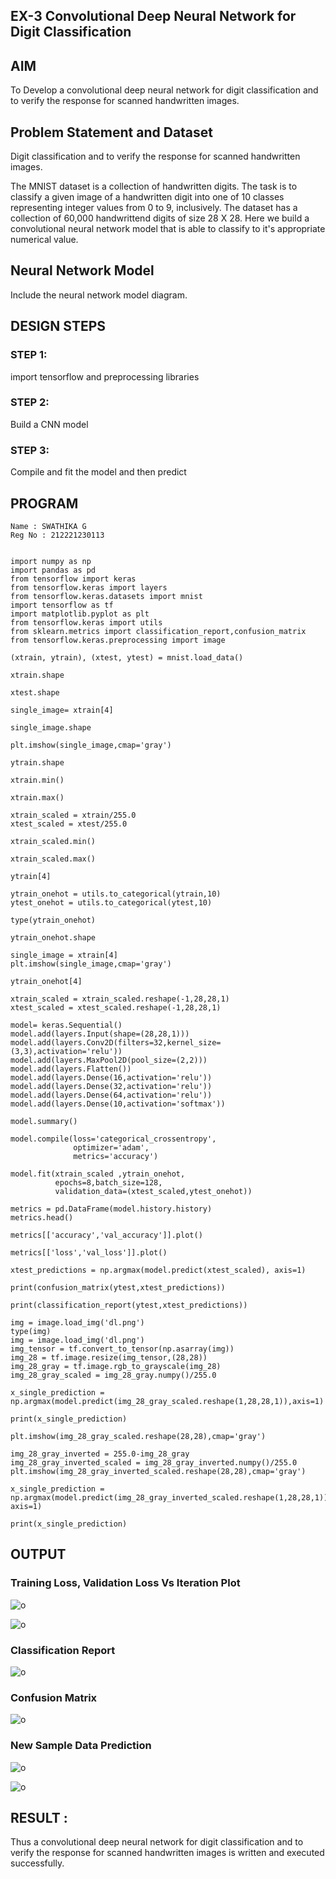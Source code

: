 ## EX-3 Convolutional Deep Neural Network for Digit Classification

## AIM

To Develop a convolutional deep neural network for digit classification and to verify the response for scanned handwritten images.

## Problem Statement and Dataset
Digit classification and to verify the response for scanned handwritten images.

The MNIST dataset is a collection of handwritten digits. The task is to classify a given image of a handwritten digit into one of 10 classes representing integer values from 0 to 9, inclusively. The dataset has a collection of 60,000 handwrittend digits of size 28 X 28. Here we build a convolutional neural network model that is able to classify to it's appropriate numerical value.


## Neural Network Model

Include the neural network model diagram.

## DESIGN STEPS

### STEP 1:

import tensorflow and preprocessing libraries
### STEP 2:
Build a CNN model

### STEP 3:

Compile and fit the model and then predict

## PROGRAM
```
Name : SWATHIKA G
Reg No : 212221230113
```
```PY

import numpy as np
import pandas as pd
from tensorflow import keras
from tensorflow.keras import layers
from tensorflow.keras.datasets import mnist
import tensorflow as tf
import matplotlib.pyplot as plt
from tensorflow.keras import utils
from sklearn.metrics import classification_report,confusion_matrix
from tensorflow.keras.preprocessing import image

(xtrain, ytrain), (xtest, ytest) = mnist.load_data()

xtrain.shape

xtest.shape

single_image= xtrain[4]

single_image.shape

plt.imshow(single_image,cmap='gray')

ytrain.shape

xtrain.min()

xtrain.max()

xtrain_scaled = xtrain/255.0
xtest_scaled = xtest/255.0

xtrain_scaled.min()

xtrain_scaled.max()

ytrain[4]

ytrain_onehot = utils.to_categorical(ytrain,10)
ytest_onehot = utils.to_categorical(ytest,10)

type(ytrain_onehot)

ytrain_onehot.shape

single_image = xtrain[4]
plt.imshow(single_image,cmap='gray')

ytrain_onehot[4]

xtrain_scaled = xtrain_scaled.reshape(-1,28,28,1)
xtest_scaled = xtest_scaled.reshape(-1,28,28,1)

model= keras.Sequential()
model.add(layers.Input(shape=(28,28,1)))
model.add(layers.Conv2D(filters=32,kernel_size=(3,3),activation='relu'))
model.add(layers.MaxPool2D(pool_size=(2,2)))
model.add(layers.Flatten())
model.add(layers.Dense(16,activation='relu'))
model.add(layers.Dense(32,activation='relu'))
model.add(layers.Dense(64,activation='relu'))
model.add(layers.Dense(10,activation='softmax'))

model.summary()

model.compile(loss='categorical_crossentropy',
              optimizer='adam',
              metrics='accuracy')

model.fit(xtrain_scaled ,ytrain_onehot, 
          epochs=8,batch_size=128, 
          validation_data=(xtest_scaled,ytest_onehot))

metrics = pd.DataFrame(model.history.history)
metrics.head()

metrics[['accuracy','val_accuracy']].plot()

metrics[['loss','val_loss']].plot()

xtest_predictions = np.argmax(model.predict(xtest_scaled), axis=1)

print(confusion_matrix(ytest,xtest_predictions))

print(classification_report(ytest,xtest_predictions))

img = image.load_img('dl.png')
type(img)
img = image.load_img('dl.png')
img_tensor = tf.convert_to_tensor(np.asarray(img))
img_28 = tf.image.resize(img_tensor,(28,28))
img_28_gray = tf.image.rgb_to_grayscale(img_28)
img_28_gray_scaled = img_28_gray.numpy()/255.0

x_single_prediction = np.argmax(model.predict(img_28_gray_scaled.reshape(1,28,28,1)),axis=1)

print(x_single_prediction)

plt.imshow(img_28_gray_scaled.reshape(28,28),cmap='gray')

img_28_gray_inverted = 255.0-img_28_gray
img_28_gray_inverted_scaled = img_28_gray_inverted.numpy()/255.0
plt.imshow(img_28_gray_inverted_scaled.reshape(28,28),cmap='gray')

x_single_prediction = np.argmax(model.predict(img_28_gray_inverted_scaled.reshape(1,28,28,1)), axis=1)

print(x_single_prediction)
```

## OUTPUT
### Training Loss, Validation Loss Vs Iteration Plot
![o](q1.png)

![o](q2.png)

### Classification Report

![o](q3.png)

### Confusion Matrix

![o](q4.png)

### New Sample Data Prediction

![o](q5.png)

![o](q6.png)

## RESULT :
Thus a convolutional deep neural network for digit classification and to verify the response for scanned handwritten images is written and executed successfully.

